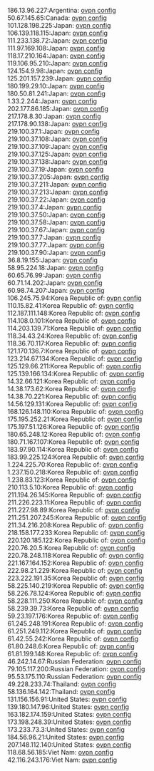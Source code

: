 186.13.96.227:Argentina: [ovpn config](vpn/186_13_96_227.ovpn)  
50.67.145.65:Canada: [ovpn config](vpn/50_67_145_65.ovpn)  
101.128.198.225:Japan: [ovpn config](vpn/101_128_198_225.ovpn)  
106.139.118.115:Japan: [ovpn config](vpn/106_139_118_115.ovpn)  
111.233.138.72:Japan: [ovpn config](vpn/111_233_138_72.ovpn)  
111.97.169.108:Japan: [ovpn config](vpn/111_97_169_108.ovpn)  
118.17.210.164:Japan: [ovpn config](vpn/118_17_210_164.ovpn)  
119.106.95.210:Japan: [ovpn config](vpn/119_106_95_210.ovpn)  
124.154.9.98:Japan: [ovpn config](vpn/124_154_9_98.ovpn)  
125.201.157.239:Japan: [ovpn config](vpn/125_201_157_239.ovpn)  
180.199.29.10:Japan: [ovpn config](vpn/180_199_29_10.ovpn)  
180.50.81.241:Japan: [ovpn config](vpn/180_50_81_241.ovpn)  
1.33.2.244:Japan: [ovpn config](vpn/1_33_2_244.ovpn)  
202.177.86.185:Japan: [ovpn config](vpn/202_177_86_185.ovpn)  
217.178.8.30:Japan: [ovpn config](vpn/217_178_8_30.ovpn)  
217.178.90.138:Japan: [ovpn config](vpn/217_178_90_138.ovpn)  
219.100.37.1:Japan: [ovpn config](vpn/219_100_37_1.ovpn)  
219.100.37.108:Japan: [ovpn config](vpn/219_100_37_108.ovpn)  
219.100.37.109:Japan: [ovpn config](vpn/219_100_37_109.ovpn)  
219.100.37.125:Japan: [ovpn config](vpn/219_100_37_125.ovpn)  
219.100.37.138:Japan: [ovpn config](vpn/219_100_37_138.ovpn)  
219.100.37.19:Japan: [ovpn config](vpn/219_100_37_19.ovpn)  
219.100.37.205:Japan: [ovpn config](vpn/219_100_37_205.ovpn)  
219.100.37.211:Japan: [ovpn config](vpn/219_100_37_211.ovpn)  
219.100.37.213:Japan: [ovpn config](vpn/219_100_37_213.ovpn)  
219.100.37.22:Japan: [ovpn config](vpn/219_100_37_22.ovpn)  
219.100.37.4:Japan: [ovpn config](vpn/219_100_37_4.ovpn)  
219.100.37.50:Japan: [ovpn config](vpn/219_100_37_50.ovpn)  
219.100.37.58:Japan: [ovpn config](vpn/219_100_37_58.ovpn)  
219.100.37.67:Japan: [ovpn config](vpn/219_100_37_67.ovpn)  
219.100.37.7:Japan: [ovpn config](vpn/219_100_37_7.ovpn)  
219.100.37.77:Japan: [ovpn config](vpn/219_100_37_77.ovpn)  
219.100.37.90:Japan: [ovpn config](vpn/219_100_37_90.ovpn)  
36.8.19.155:Japan: [ovpn config](vpn/36_8_19_155.ovpn)  
58.95.224.18:Japan: [ovpn config](vpn/58_95_224_18.ovpn)  
60.65.76.99:Japan: [ovpn config](vpn/60_65_76_99.ovpn)  
60.71.14.202:Japan: [ovpn config](vpn/60_71_14_202.ovpn)  
60.98.74.207:Japan: [ovpn config](vpn/60_98_74_207.ovpn)  
106.245.75.94:Korea Republic of: [ovpn config](vpn/106_245_75_94.ovpn)  
110.15.82.41:Korea Republic of: [ovpn config](vpn/110_15_82_41.ovpn)  
112.187.111.148:Korea Republic of: [ovpn config](vpn/112_187_111_148.ovpn)  
114.108.0.101:Korea Republic of: [ovpn config](vpn/114_108_0_101.ovpn)  
114.203.139.71:Korea Republic of: [ovpn config](vpn/114_203_139_71.ovpn)  
118.34.43.24:Korea Republic of: [ovpn config](vpn/118_34_43_24.ovpn)  
118.36.70.117:Korea Republic of: [ovpn config](vpn/118_36_70_117.ovpn)  
121.170.136.7:Korea Republic of: [ovpn config](vpn/121_170_136_7.ovpn)  
123.214.67.134:Korea Republic of: [ovpn config](vpn/123_214_67_134.ovpn)  
125.129.66.211:Korea Republic of: [ovpn config](vpn/125_129_66_211.ovpn)  
125.139.166.134:Korea Republic of: [ovpn config](vpn/125_139_166_134.ovpn)  
14.32.66.121:Korea Republic of: [ovpn config](vpn/14_32_66_121.ovpn)  
14.38.173.62:Korea Republic of: [ovpn config](vpn/14_38_173_62.ovpn)  
14.38.70.221:Korea Republic of: [ovpn config](vpn/14_38_70_221.ovpn)  
14.56.129.131:Korea Republic of: [ovpn config](vpn/14_56_129_131.ovpn)  
168.126.148.110:Korea Republic of: [ovpn config](vpn/168_126_148_110.ovpn)  
175.195.252.21:Korea Republic of: [ovpn config](vpn/175_195_252_21.ovpn)  
175.197.51.126:Korea Republic of: [ovpn config](vpn/175_197_51_126.ovpn)  
180.65.248.12:Korea Republic of: [ovpn config](vpn/180_65_248_12.ovpn)  
180.71.167.107:Korea Republic of: [ovpn config](vpn/180_71_167_107.ovpn)  
183.97.90.114:Korea Republic of: [ovpn config](vpn/183_97_90_114.ovpn)  
183.99.225.124:Korea Republic of: [ovpn config](vpn/183_99_225_124.ovpn)  
1.224.225.70:Korea Republic of: [ovpn config](vpn/1_224_225_70.ovpn)  
1.237.150.218:Korea Republic of: [ovpn config](vpn/1_237_150_218.ovpn)  
1.238.83.123:Korea Republic of: [ovpn config](vpn/1_238_83_123.ovpn)  
210.113.5.10:Korea Republic of: [ovpn config](vpn/210_113_5_10.ovpn)  
211.194.26.145:Korea Republic of: [ovpn config](vpn/211_194_26_145.ovpn)  
211.226.223.11:Korea Republic of: [ovpn config](vpn/211_226_223_11.ovpn)  
211.227.98.89:Korea Republic of: [ovpn config](vpn/211_227_98_89.ovpn)  
211.251.207.245:Korea Republic of: [ovpn config](vpn/211_251_207_245.ovpn)  
211.34.216.208:Korea Republic of: [ovpn config](vpn/211_34_216_208.ovpn)  
218.158.177.233:Korea Republic of: [ovpn config](vpn/218_158_177_233.ovpn)  
220.120.185.122:Korea Republic of: [ovpn config](vpn/220_120_185_122.ovpn)  
220.76.20.5:Korea Republic of: [ovpn config](vpn/220_76_20_5.ovpn)  
220.78.248.118:Korea Republic of: [ovpn config](vpn/220_78_248_118.ovpn)  
221.167.164.152:Korea Republic of: [ovpn config](vpn/221_167_164_152.ovpn)  
222.98.21.229:Korea Republic of: [ovpn config](vpn/222_98_21_229.ovpn)  
223.222.191.35:Korea Republic of: [ovpn config](vpn/223_222_191_35.ovpn)  
58.225.140.219:Korea Republic of: [ovpn config](vpn/58_225_140_219.ovpn)  
58.226.78.124:Korea Republic of: [ovpn config](vpn/58_226_78_124.ovpn)  
58.228.111.250:Korea Republic of: [ovpn config](vpn/58_228_111_250.ovpn)  
58.239.39.73:Korea Republic of: [ovpn config](vpn/58_239_39_73.ovpn)  
59.23.197.176:Korea Republic of: [ovpn config](vpn/59_23_197_176.ovpn)  
61.245.248.191:Korea Republic of: [ovpn config](vpn/61_245_248_191.ovpn)  
61.251.249.112:Korea Republic of: [ovpn config](vpn/61_251_249_112.ovpn)  
61.42.55.242:Korea Republic of: [ovpn config](vpn/61_42_55_242.ovpn)  
61.80.248.6:Korea Republic of: [ovpn config](vpn/61_80_248_6.ovpn)  
61.81.199.148:Korea Republic of: [ovpn config](vpn/61_81_199_148.ovpn)  
46.242.14.67:Russian Federation: [ovpn config](vpn/46_242_14_67.ovpn)  
79.105.117.200:Russian Federation: [ovpn config](vpn/79_105_117_200.ovpn)  
95.53.175.110:Russian Federation: [ovpn config](vpn/95_53_175_110.ovpn)  
49.228.233.74:Thailand: [ovpn config](vpn/49_228_233_74.ovpn)  
58.136.164.142:Thailand: [ovpn config](vpn/58_136_164_142.ovpn)  
131.156.156.91:United States: [ovpn config](vpn/131_156_156_91.ovpn)  
139.180.147.96:United States: [ovpn config](vpn/139_180_147_96.ovpn)  
163.182.174.159:United States: [ovpn config](vpn/163_182_174_159.ovpn)  
173.198.248.39:United States: [ovpn config](vpn/173_198_248_39.ovpn)  
173.233.73.3:United States: [ovpn config](vpn/173_233_73_3.ovpn)  
184.56.96.21:United States: [ovpn config](vpn/184_56_96_21.ovpn)  
207.148.112.140:United States: [ovpn config](vpn/207_148_112_140.ovpn)  
118.68.56.185:Viet Nam: [ovpn config](vpn/118_68_56_185.ovpn)  
42.116.243.176:Viet Nam: [ovpn config](vpn/42_116_243_176.ovpn)  
